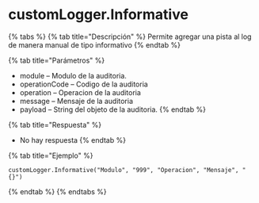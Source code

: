 # customLogger.Informative

{% tabs %}
{% tab title="Descripción" %}
Permite agregar una pista al log de manera manual de tipo informativo
{% endtab %}

{% tab title="Parámetros" %}
* module – Modulo de la auditoria.
* operationCode – Codigo de la auditoria
* operation – Operacion de la auditoria
* message – Mensaje de la auditoria
* payload – String del objeto de la auditoria.
{% endtab %}

{% tab title="Respuesta" %}
* No hay respuesta
{% endtab %}

{% tab title="Ejemplo" %}
```
customLogger.Informative("Modulo", "999", "Operacion", "Mensaje", "{}")
```
{% endtab %}
{% endtabs %}
